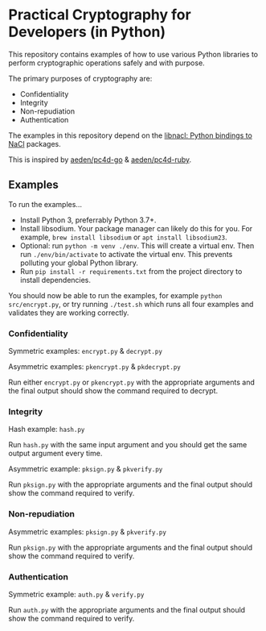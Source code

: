 # Practical Cryptography for Developers (in Python)

This repository contains examples of how to use various Python libraries to perform cryptographic operations safely and with purpose.

The primary purposes of cryptography are:

- Confidentiality
- Integrity
- Non-repudiation
- Authentication

The examples in this repository depend on the [libnacl: Python bindings to NaCl](https://libnacl.readthedocs.io/en/latest/) packages.

This is inspired by [aeden/pc4d-go](https://github.com/aeden/pc4d-go) & [aeden/pc4d-ruby](https://github.com/aeden/pc4d-ruby).

## Examples

To run the examples...

- Install Python 3, preferrably Python 3.7+.
- Install libsodium. Your package manager can likely do this for you. For example, `brew install libsodium` or `apt install libsodium23`.
- Optional: run `python -m venv ./env`. This will create a virtual env. Then run `./env/bin/activate` to activate the virtual env. This prevents polluting your global Python library.
- Run `pip install -r requirements.txt` from the project directory to install dependencies.

You should now be able to run the examples, for example `python src/encrypt.py`, or try running `./test.sh` which runs all four examples and validates they are working correctly.

### Confidentiality

Symmetric examples: `encrypt.py` & `decrypt.py`

Asymmetric examples: `pkencrypt.py` & `pkdecrypt.py`

Run either `encrypt.py` or `pkencrypt.py` with the appropriate arguments and the final output should show the command required to decrypt.

### Integrity

Hash example: `hash.py`

Run `hash.py` with the same input argument and you should get the same output argument every time.

Asymmetric example: `pksign.py` & `pkverify.py`

Run `pksign.py` with the appropriate arguments and the final output should show the command required to verify.

### Non-repudiation

Asymmetric examples: `pksign.py` & `pkverify.py`

Run `pksign.py` with the appropriate arguments and the final output should show the command required to verify.

### Authentication

Symmetric example: `auth.py` & `verify.py`

Run `auth.py` with the appropriate arguments and the final output should show the command required to verify.
